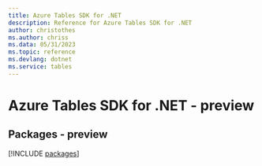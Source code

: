 ```yaml
---
title: Azure Tables SDK for .NET
description: Reference for Azure Tables SDK for .NET
author: christothes
ms.author: chriss
ms.data: 05/31/2023
ms.topic: reference
ms.devlang: dotnet
ms.service: tables
---
```

# Azure Tables SDK for .NET - preview
## Packages - preview
[!INCLUDE [packages](tables-index.md)]